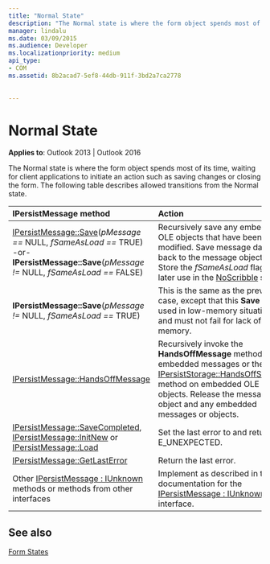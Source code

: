 ```yaml
---
title: "Normal State"
description: "The Normal state is where the form object spends most of its time, waiting for client applications to initiate an action, like saving changes or closing a form."
manager: lindalu
ms.date: 03/09/2015
ms.audience: Developer
ms.localizationpriority: medium
api_type:
- COM
ms.assetid: 8b2acad7-5ef8-44db-911f-3bd2a7ca2778
 
 
---
```


# Normal State

**Applies to**: Outlook 2013 | Outlook 2016
  
The Normal state is where the form object spends most of its time, waiting for client applications to initiate an action such as saving changes or closing the form. The following table describes allowed transitions from the Normal state.
  
|**IPersistMessage method**|**Action**|**New state**|
|:-----|:-----|:-----|
|[IPersistMessage::Save](ipersistmessage-save.md)(_pMessage ==_ NULL, _fSameAsLoad ==_ TRUE)  <br/> -or-  <br/> **IPersistMessage::Save**(_pMessage !=_ NULL, _fSameAsLoad ==_ FALSE)  <br/> |Recursively save any embedded OLE objects that have been modified. Save message data back to the message object. Store the _fSameAsLoad_ flag for later use in the [NoScribble](noscribble-state.md) state. |NoScribble  <br/> |
|**IPersistMessage::Save**(_pMessage !=_ NULL, _fSameAsLoad ==_ TRUE)  <br/> |This is the same as the previous case, except that this **Save** call is used in low-memory situations and must not fail for lack of memory. |NoScribble  <br/> |
|[IPersistMessage::HandsOffMessage](ipersistmessage-handsoffmessage.md) <br/> |Recursively invoke the **HandsOffMessage** method on embedded messages or the OLE [IPersistStorage::HandsOffStorage](https://msdn.microsoft.com/library/1e5ef26f-d8e7-4fa6-bfc4-19dace35314d%28Office.15%29.aspx) method on embedded OLE objects. Release the message object and any embedded messages or objects. |[HandsOffFromNormal](handsofffromnormal-state.md) <br/> |
|[IPersistMessage::SaveCompleted](ipersistmessage-savecompleted.md), [IPersistMessage::InitNew](ipersistmessage-initnew.md) or [IPersistMessage::Load](ipersistmessage-load.md) <br/> |Set the last error to and return E_UNEXPECTED. |Normal  <br/> |
|[IPersistMessage::GetLastError](ipersistmessage-getlasterror.md) <br/> |Return the last error. |Normal  <br/> |
|Other [IPersistMessage : IUnknown](ipersistmessageiunknown.md) methods or methods from other interfaces  <br/> |Implement as described in the documentation for the [IPersistMessage : IUnknown](ipersistmessageiunknown.md) interface. |Normal  <br/> |

## See also

[Form States](form-states.md)
